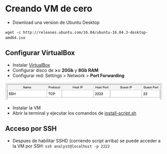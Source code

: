 # Creando VM de cero

* Download una version de Ubuntu Desktop

`wget -c http://releases.ubuntu.com/16.04/ubuntu-16.04.3-desktop-amd64.iso`

## Configurar VirtualBox

* Instalar [VirtualBox](https://www.virtualbox.org)
* Configurar disco de **>= 20Gb** y **8Gb RAM**
* Configurar red: Settings > Network > **Port Forwarding**

![virtualbox-port-forwarding](virtualbox-port-forwarding.png)

* Instalar la VM
* Abrir la terminal y ejecutar los comandos de [install-script.sh](install-script.sh)

## Acceso por SSH

* Despues de habilitar SSHD (corriendo script arriba) se puede acceder a la VM por SSH: `ssh analyst@localhost -p 2222`
